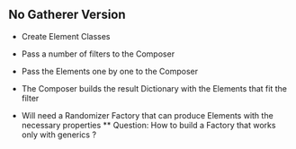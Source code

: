 ﻿No Gatherer Version
----------------
* Create Element Classes
* Pass a number of filters to the Composer
* Pass the Elements one by one to the Composer
* The Composer builds the result Dictionary with the Elements that fit the filter

* Will need a Randomizer Factory that can produce Elements with the necessary properties
** Question: How to build a Factory that works only with generics ?